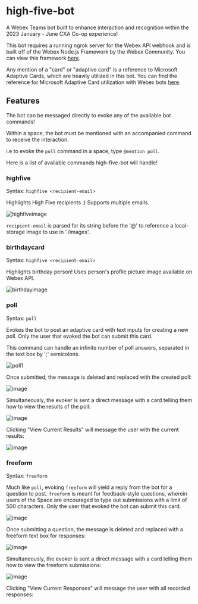 # high-five-bot
A Webex Teams bot built to enhance interaction and recognition within the 2023 January - June CXA Co-op experience!

This bot requires a running ngrok server for the Webex API webhook and is built off of the Webex Node.js Framework by the Webex Community. You can view this framework [here](https://github.com/WebexCommunity/webex-node-bot-framework).

Any mention of a "card" or "adaptive card" is a reference to Microsoft Adaptive Cards, which are heavily utilized in this bot. You can find the reference for Microsoft Adaptive Card utilization with Webex bots [here](https://developer.webex.com/docs/api/guides/cards). 

## Features

The bot can be messaged directly to evoke any of the available bot commands!

Within a space, the bot must be mentioned with an accompanied command to receive the interaction.

i.e to evoke the ``poll`` command in a space, type ``@mention poll``.

Here is a list of available commands high-five-bot will handle!

### highfive

Syntax: ``highfive <recipient-email>``

Highlights High Five recipients :) Supports multiple emails.

![highfiveimage](https://user-images.githubusercontent.com/86631042/219921649-a8726b75-4b70-470f-a2ed-1052599cd563.png)

``recipient-email`` is parsed for its string before the '@' to reference a local-storage image to use in './images'.

### birthdaycard

Syntax: ``highfive <recipient-email>``

Highlights birthday person! Uses person's profile picture image available on Webex API.

![birthdayimage](https://user-images.githubusercontent.com/86631042/219921645-5393310d-ec65-462d-946f-c2efd9152b3e.png)

### poll

Syntax: ``poll``

Evokes the bot to post an adaptive card with text inputs for creating a new poll. Only the user that evoked the bot can submit this card.

This command can handle an infinite number of poll answers, separated in the text box by ';' semicolons.

![poll1](https://user-images.githubusercontent.com/86631042/219921639-115e701a-29d0-4584-9c60-cba8c648fc1a.png)

Once submitted, the message is deleted and replaced with the created poll:

![image](https://i.imgur.com/2CQLJQg.gif)

Simultaneously, the evoker is sent a direct message with a card telling them how to view the results of the poll:

![image](https://user-images.githubusercontent.com/86631042/219922173-001e0d25-dd33-4d29-ad5f-80ca81570fe0.png)

Clicking "View Current Results" will message the user with the current results:

![image](https://user-images.githubusercontent.com/86631042/219922228-48b04e3e-ce64-4c18-9d38-38a50cc4bc4a.png)

### freeform

Syntax: ``freeform``

Much like ``poll``, evoking ``freeform`` will yield a reply from the bot for a question to post. ``freeform`` is meant for feedback-style questions, wherein users of the Space are encouraged to type out submissions with a limit of 500 characters. Only the user that evoked the bot can submit this card.

![image](https://user-images.githubusercontent.com/86631042/219922328-1007a209-daf0-45ea-a105-d4b7105bf13f.png)

Once submitting a question, the message is deleted and replaced with a freeform text box for responses:

![image](https://user-images.githubusercontent.com/86631042/219922592-1493c7bd-b6c9-4739-9f44-56b54268117d.png)

Simultaneously, the evoker is sent a direct message with a card telling them how to view the freeform submissions:

![image](https://user-images.githubusercontent.com/86631042/219922599-f5ae94c7-9353-4c5c-8fd0-ad69e20c837e.png)

Clicking "View Current Responses" will message the user with all recorded responses:




